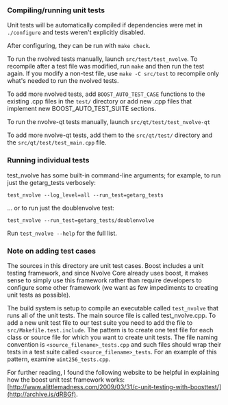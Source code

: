 ### Compiling/running unit tests

Unit tests will be automatically compiled if dependencies were met in `./configure`
and tests weren't explicitly disabled.

After configuring, they can be run with `make check`.

To run the nvolved tests manually, launch `src/test/test_nvolve`. To recompile
after a test file was modified, run `make` and then run the test again. If you
modify a non-test file, use `make -C src/test` to recompile only what's needed
to run the nvolved tests.

To add more nvolved tests, add `BOOST_AUTO_TEST_CASE` functions to the existing
.cpp files in the `test/` directory or add new .cpp files that
implement new BOOST_AUTO_TEST_SUITE sections.

To run the nvolve-qt tests manually, launch `src/qt/test/test_nvolve-qt`

To add more nvolve-qt tests, add them to the `src/qt/test/` directory and
the `src/qt/test/test_main.cpp` file.

### Running individual tests

test_nvolve has some built-in command-line arguments; for
example, to run just the getarg_tests verbosely:

    test_nvolve --log_level=all --run_test=getarg_tests

... or to run just the doublenvolve test:

    test_nvolve --run_test=getarg_tests/doublenvolve

Run `test_nvolve --help` for the full list.

### Note on adding test cases

The sources in this directory are unit test cases.  Boost includes a
unit testing framework, and since Nvolve Core already uses boost, it makes
sense to simply use this framework rather than require developers to
configure some other framework (we want as few impediments to creating
unit tests as possible).

The build system is setup to compile an executable called `test_nvolve`
that runs all of the unit tests.  The main source file is called
test_nvolve.cpp. To add a new unit test file to our test suite you need
to add the file to `src/Makefile.test.include`. The pattern is to create
one test file for each class or source file for which you want to create
unit tests.  The file naming convention is `<source_filename>_tests.cpp`
and such files should wrap their tests in a test suite
called `<source_filename>_tests`. For an example of this pattern,
examine `uint256_tests.cpp`.

For further reading, I found the following website to be helpful in
explaining how the boost unit test framework works:
[http://www.alittlemadness.com/2009/03/31/c-unit-testing-with-boosttest/](http://archive.is/dRBGf).
